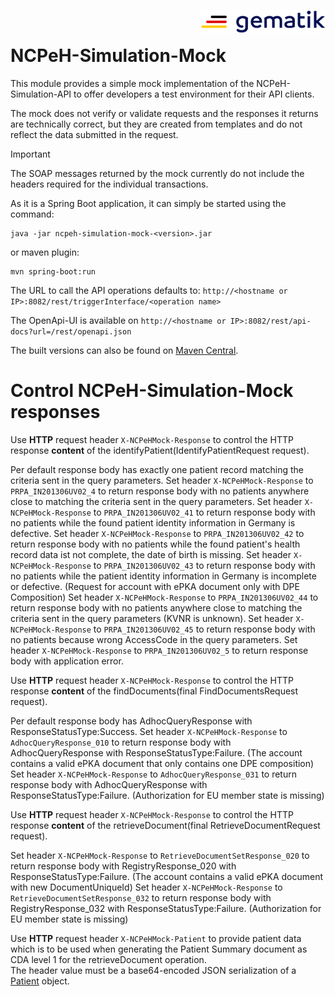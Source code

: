 <img align="right" width="200" height="37" src="../Gematik_Logo_Flag.png" alt="Gematik Logo"/> <br/> 

# NCPeH-Simulation-Mock

This module provides a simple mock implementation of the NCPeH-Simulation-API to offer
developers a test environment for their API clients.

The mock does not verify or validate requests and the responses it returns are technically correct,
but they are created from templates and do not reflect the data submitted in the request.

> [!IMPORTANT]
> The SOAP messages returned by the mock currently do not include the headers required for the
> individual transactions.

As it is a Spring Boot application, it can simply be started using the command:

    java -jar ncpeh-simulation-mock-<version>.jar

or maven plugin:

    mvn spring-boot:run

The URL to call the API operations defaults to:
`http://<hostname or IP>:8082/rest/triggerInterface/<operation name>`

The OpenApi-UI is available on `http://<hostname or IP>:8082/rest/api-docs?url=/rest/openapi.json`

The built versions can also be found
on [Maven Central](https://repo1.maven.org/maven2/de/gematik/api/ncpeh-simulation-mock/).

# Control NCPeH-Simulation-Mock responses

Use **HTTP** request header `X-NCPeHMock-Response` to control the HTTP response **content** of the
identifyPatient(IdentifyPatientRequest request).

Per default response body has exactly one patient record matching the criteria sent in the query
parameters.
Set header `X-NCPeHMock-Response` to `PRPA_IN201306UV02_4` to return response body with no patients
anywhere close to matching the criteria sent in the query parameters.
Set header `X-NCPeHMock-Response` to `PRPA_IN201306UV02_41` to return response body with no patients
while the found patient identity information in Germany is defective.
Set header `X-NCPeHMock-Response` to `PRPA_IN201306UV02_42` to return response body with no patients
while the found patient's health record data ist not complete, the date of birth is missing.
Set header `X-NCPeHMock-Response` to `PRPA_IN201306UV02_43` to return response body with no patients
while the patient identity information in Germany is incomplete or defective. (Request for account
with ePKA document only with DPE Composition)
Set header `X-NCPeHMock-Response` to `PRPA_IN201306UV02_44` to return response body with no patients
anywhere close to matching the criteria sent in the query parameters (KVNR is unknown).
Set header `X-NCPeHMock-Response` to `PRPA_IN201306UV02_45` to return response body with no patients
because wrong AccessCode in the query parameters.
Set header `X-NCPeHMock-Response` to `PRPA_IN201306UV02_5` to return response body with application
error.

Use **HTTP** request header `X-NCPeHMock-Response` to control the HTTP response **content** of the
findDocuments(final FindDocumentsRequest request).

Per default response body has AdhocQueryResponse with ResponseStatusType:Success.
Set header `X-NCPeHMock-Response` to `AdhocQueryResponse_010` to return response body with
AdhocQueryResponse with ResponseStatusType:Failure. (The account contains a valid ePKA document that
only contains one DPE composition)
Set header `X-NCPeHMock-Response` to `AdhocQueryResponse_031` to return response body with
AdhocQueryResponse with ResponseStatusType:Failure. (Authorization for EU member state is missing)

Use **HTTP** request header `X-NCPeHMock-Response` to control the HTTP response **content** of the
retrieveDocument(final RetrieveDocumentRequest request).

Set header `X-NCPeHMock-Response` to `RetrieveDocumentSetResponse_020` to return response body with
RegistryResponse_020 with ResponseStatusType:Failure. (The account contains a valid ePKA document
with new DocumentUniqueId)
Set header `X-NCPeHMock-Response` to `RetrieveDocumentSetResponse_032` to return response body with
RegistryResponse_032 with ResponseStatusType:Failure. (Authorization for EU member state is missing)

Use **HTTP** request header `X-NCPeHMock-Patient` to provide patient data which is to be used when
generating the Patient Summary document as CDA level 1 for the retrieveDocument operation.  
The header value must be a base64-encoded JSON serialization of
a [Patient](src/main/java/de/gematik/ncpeh/api/mock/data/Patient.java) object.
